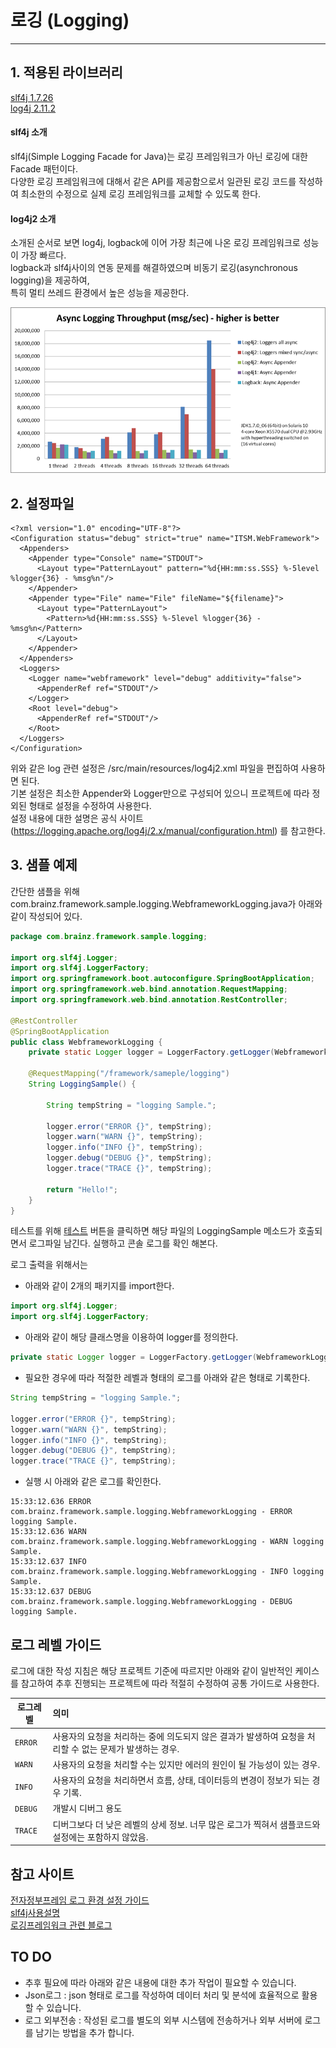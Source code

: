 # 로깅 (Logging)
---
## 1. 적용된 라이브러리

[slf4j 1.7.26](https://www.slf4j.org)  
[log4j 2.11.2](https://logging.apache.org/log4j/2.x)

#### slf4j 소개

slf4j(Simple Logging Facade for Java)는 로깅 프레임워크가 아닌 로깅에 대한 Facade 패턴이다.  
다양한 로깅 프레임워크에 대해서 같은 API를 제공함으로서 일관된 로깅 코드를 작성하여 최소한의 수정으로 실제 로깅 프레임워크를 교체할 수 있도록 한다.

#### log4j2 소개
소개된 순서로 보면 log4j, logback에 이어 가장 최근에 나온 로깅 프레임워크로 성능이 가장 빠르다.  
logback과 slf4j사이의 연동 문제를 해결하였으며 비동기 로깅(asynchronous logging)을 제공하여,  
특히 멀티 쓰레드 환경에서 높은 성능을 제공한다.

<img src ="images/async-throughput-comparison.png" />

## 2. 설정파일

```
<?xml version="1.0" encoding="UTF-8"?>
<Configuration status="debug" strict="true" name="ITSM.WebFramework">
  <Appenders>
    <Appender type="Console" name="STDOUT">
      <Layout type="PatternLayout" pattern="%d{HH:mm:ss.SSS} %-5level %logger{36} - %msg%n"/>
    </Appender>
    <Appender type="File" name="File" fileName="${filename}">
      <Layout type="PatternLayout">
        <Pattern>%d{HH:mm:ss.SSS} %-5level %logger{36} - %msg%n</Pattern>
      </Layout>
    </Appender>
  </Appenders>
  <Loggers>
    <Logger name="webframework" level="debug" additivity="false">
      <AppenderRef ref="STDOUT"/>
    </Logger>
    <Root level="debug">
      <AppenderRef ref="STDOUT"/>
    </Root>
  </Loggers>
</Configuration>
```
위와 같은 log 관련 설정은 /src/main/resources/log4j2.xml 파일을 편집하여 사용하면 된다.  
기본 설정은 최소한 Appender와 Logger만으로 구성되어 있으니 프로젝트에 따라 정외된 형태로 설정을 수정하여 사용한다.  
설정 내용에 대한 설명은 공식 사이트(https://logging.apache.org/log4j/2.x/manual/configuration.html) 를 참고한다.
        
## 3. 샘플 예제

간단한 샘플을 위해 com.brainz.framework.sample.logging.WebframeworkLogging.java가 아래와 같이 작성되어 있다.

```java
package com.brainz.framework.sample.logging;

import org.slf4j.Logger;
import org.slf4j.LoggerFactory;
import org.springframework.boot.autoconfigure.SpringBootApplication;
import org.springframework.web.bind.annotation.RequestMapping;
import org.springframework.web.bind.annotation.RestController;

@RestController
@SpringBootApplication
public class WebframeworkLogging {
    private static Logger logger = LoggerFactory.getLogger(WebframeworkLogging.class);

    @RequestMapping("/framework/sameple/logging")
    String LoggingSample() {
        
        String tempString = "logging Sample.";
        
        logger.error("ERROR {}", tempString);
        logger.warn("WARN {}", tempString);
        logger.info("INFO {}", tempString);
        logger.debug("DEBUG {}", tempString);
        logger.trace("TRACE {}", tempString);
        
        return "Hello!";
    }
}
```

테스트를 위해 <a href="../../../framework/sameple/logging" target="_blank">테스트</a> 버튼을 클릭하면 해당 파일의 LoggingSample 메소드가 호출되면서 로그파일 남긴다. 실행하고 콘솔 로그를 확인 해본다.


로그 출력을 위해서는 

- 아래와 같이 2개의 패키지를 import한다. 

```java
import org.slf4j.Logger;
import org.slf4j.LoggerFactory;
```
- 아래와 같이 해당 클래스명을 이용하여 logger를 정의한다.

```java
private static Logger logger = LoggerFactory.getLogger(WebframeworkLogging.class);
```

- 필요한 경우에 따라 적절한 레벨과 형태의 로그를 아래와 같은 형태로 기록한다.

```java
String tempString = "logging Sample.";

logger.error("ERROR {}", tempString);
logger.warn("WARN {}", tempString);
logger.info("INFO {}", tempString);
logger.debug("DEBUG {}", tempString);
logger.trace("TRACE {}", tempString);
```

- 실행 시 아래와 같은 로그를 확인한다.

```console
15:33:12.636 ERROR com.brainz.framework.sample.logging.WebframeworkLogging - ERROR logging Sample.
15:33:12.636 WARN  com.brainz.framework.sample.logging.WebframeworkLogging - WARN logging Sample.
15:33:12.637 INFO  com.brainz.framework.sample.logging.WebframeworkLogging - INFO logging Sample.
15:33:12.637 DEBUG com.brainz.framework.sample.logging.WebframeworkLogging - DEBUG logging Sample.
```

## 로그 레벨 가이드

로그에 대한 작성 지침은 해당 프로젝트 기준에 따르지만 아래와 같이 일반적인 케이스를 참고하여 추후 진행되는 프로젝트에 따라 적절히 수정하여 공통 가이드로 사용한다.

| 로그레벨 | 의미 |
|---|:---|
|`ERROR` | 사용자의 요청을 처리하는 중에 의도되지 않은 결과가 발생하여 요청을 처리할 수 없는 문제가 발생하는 경우. |
|`WARN` | 사용자의 요청을 처리할 수는 있지만 에러의 원인이 될 가능성이 있는 경우.|
|`INFO` | 사용자의 요청을 처리하면서 흐름, 상태, 데이터등의 변경이 정보가 되는 경우 기록.|
|`DEBUG` | 개발시 디버그 용도 |
|`TRACE` | 디버그보다 더 낮은 레벨의 상세 정보. 너무 많은 로그가 찍혀서 샘플코드와 설정에는 포함하지 않았음. |

## 참고 사이트

[전자정부프레임 로그 환경 설정 가이드](http://www.egovframe.go.kr/wiki/doku.php?id=egovframework:rte3:fdl:%EC%84%A4%EC%A0%95_%ED%8C%8C%EC%9D%BC%EC%9D%84_%EC%82%AC%EC%9A%A9%ED%95%98%EB%8A%94_%EB%B0%A9%EB%B2%95)  
[slf4j사용설명](https://gmlwjd9405.github.io/2019/01/04/logging-with-slf4j.html)  
[로깅프레임워크 관련 블로그](https://bcho.tistory.com/1312)

## TO DO

- 추후 필요에 따라 아래와 같은 내용에 대한 추가 작업이 필요할 수 있습니다.
- Json로그 : json 형태로 로그를 작성하여 데이터 처리 및 분석에 효율적으로 활용할 수 있습니다.
- 로그 외부전송 : 작성된 로그를 별도의 외부 시스템에 전송하거나 외부 서버에 로그를 남기는 방법을 추가 합니다.